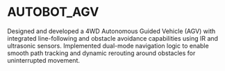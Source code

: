 # AUTOBOT_AGV
Designed and developed a 4WD Autonomous Guided Vehicle (AGV) with integrated line-following and obstacle avoidance capabilities using IR and ultrasonic sensors. Implemented dual-mode navigation logic to enable smooth path tracking and dynamic rerouting around obstacles for uninterrupted movement.
